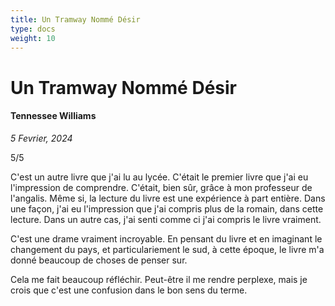```yaml
---
title: Un Tramway Nommé Désir
type: docs
weight: 10
---
```


# Un Tramway Nommé Désir

#### Tennessee Williams

*5 Fevrier, 2024*  

5/5  

C'est un autre livre que j'ai lu au lycée. C'était le premier livre que j'ai eu l'impression de comprendre. C'était, bien sûr, grâce à mon professeur de l'angalis. Même si, la lecture du livre est une expérience à part entière. Dans une façon, j'ai eu l'impression que j'ai compris plus de la romain, dans cette lecture. Dans un autre cas, j'ai senti comme ci j'ai compris le livre vraiment.

C'est une drame vraiment incroyable. En pensant du livre et en imaginant le changement du pays, et particulariement le sud, à cette époque, le livre m'a donné beaucoup de choses de penser sur.

Cela me fait beaucoup réfléchir. Peut-être il me rendre perplexe, mais je crois que c'est une confusion dans le bon sens du terme.